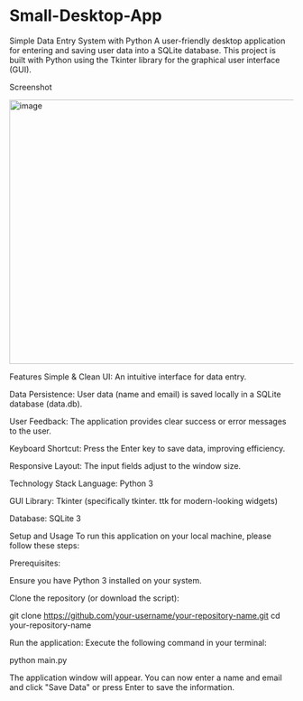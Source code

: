 # Small-Desktop-App
Simple Data Entry System with Python
A user-friendly desktop application for entering and saving user data into a SQLite database.     This project is built with Python using the Tkinter library for the graphical user interface (GUI).

Screenshot

<img width="677" height="468" alt="image" src="https://github.com/user-attachments/assets/3d8dd079-6729-416e-b411-58d1816618d3" />

Features
Simple & Clean UI: An intuitive interface for data entry.

Data Persistence: User data (name and email) is saved locally in a SQLite database (data.db).

User Feedback: The application provides clear success or error messages to the user.

Keyboard Shortcut: Press the Enter key to save data, improving efficiency.

Responsive Layout: The input fields adjust to the window size.

Technology Stack
Language: Python 3

GUI Library: Tkinter (specifically tkinter.    ttk for modern-looking widgets)

Database: SQLite 3

Setup and Usage
To run this application on your local machine, please follow these steps:

Prerequisites:

Ensure you have Python 3 installed on your system.

Clone the repository (or download the script):

git clone https://github.com/your-username/your-repository-name.git
cd your-repository-name

Run the application:
Execute the following command in your terminal:

python main.py



The application window will appear.     You can now enter a name and email and click "Save Data" or press Enter to save the information.
